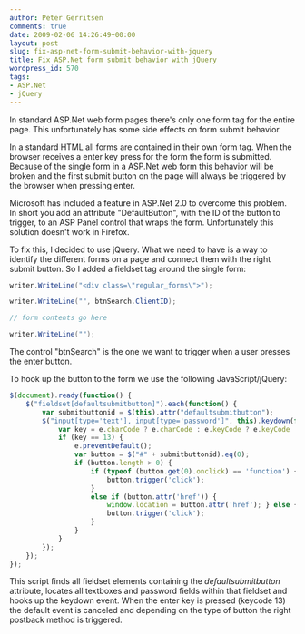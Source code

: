 ```yaml
---
author: Peter Gerritsen
comments: true
date: 2009-02-06 14:26:49+00:00
layout: post
slug: fix-asp-net-form-submit-behavior-with-jquery
title: Fix ASP.Net form submit behavior with jQuery
wordpress_id: 570
tags:
- ASP.Net
- jQuery
---
```


In standard ASP.Net web form pages there's only one form tag for the entire page. This unfortunately has some side effects on form submit behavior.

In a standard HTML all forms are contained in their own form tag. When the browser receives a enter key press for the form the form is submitted. Because of the single form in a ASP.Net web form this behavior will be broken and the first submit button on the page will always be triggered by the browser when pressing enter.

Microsoft has included a feature in ASP.Net 2.0 to overcome this problem. In short you add an attribute "DefaultButton", with the ID of the button to trigger, to an ASP Panel control that wraps the form. Unfortunately this solution doesn't work in Firefox.

To fix this, I decided to use jQuery. What we need to have is a way to identify the different forms on a page and connect them with the right submit button. So I added a fieldset tag around the single form:
```csharp
writer.WriteLine("<div class=\"regular_forms\">");

writer.WriteLine("", btnSearch.ClientID);

// form contents go here

writer.WriteLine("");
```

The control "btnSearch" is the one we want to trigger when a user presses the enter button.

To hook up the button to the form we use the following JavaScript/jQuery:
```javascript
$(document).ready(function() {
    $("fieldset[defaultsubmitbutton]").each(function() {
        var submitbuttonid = $(this).attr("defaultsubmitbutton");
        $("input[type='text'], input[type='password']", this).keydown(function(e) {
            var key = e.charCode ? e.charCode : e.keyCode ? e.keyCode : 0;
            if (key == 13) {
                e.preventDefault();
                var button = $("#" + submitbuttonid).eq(0);
                if (button.length > 0) {
                    if (typeof (button.get(0).onclick) == 'function') {
                        button.trigger('click');
                    }
                    else if (button.attr('href')) {
                        window.location = button.attr('href'); } else {
                        button.trigger('click');
                    }
                }
            }
        });
    });
});
```

This script finds all fieldset elements containing the _defaultsubmitbutton_ attribute, locates all textboxes and password fields within that fieldset and hooks up the keydown event.
When the enter key is pressed (keycode 13) the default event is canceled and depending on the type of button the right postback method is triggered.
